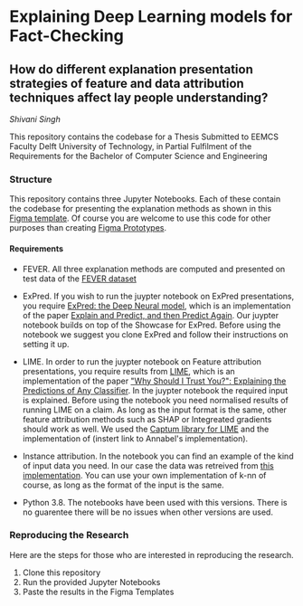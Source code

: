 # Explaining Deep Learning models for Fact-Checking 
## How do different explanation presentation strategies of feature and data attribution techniques affect lay people understanding?
*Shivani Singh*

This repository contains the codebase for a Thesis Submitted to EEMCS Faculty Delft University of Technology, in Partial Fulfilment of the Requirements for the Bachelor of Computer Science and Engineering

### Structure

This repository contains three Jupyter Notebooks. Each of these contain the codebase for presenting the explanation methods as shown in this [Figma template](https://www.figma.com/community/file/1194688306111467424). Of course you are welcome to use this code for other purposes than creating [Figma Prototypes](https://www.figma.com/proto/PIntG4MgCfXVTJ3N0hEnIQ/BEP_shivi?node-id=79%3A2429&starting-point-node-id=79%3A2429).

#### Requirements

- FEVER. All three explanation methods are computed and presented on test data of the [FEVER dataset](http://www.eraserbenchmark.com/zipped/fever.tar.gz)

- ExPred. If you wish to run the juypter notebook on ExPred presentations, you require [ExPred: the Deep Neural model](https://github.com/JoshuaGhost/expred), which is an implementation of the paper [Explain and Predict, and then Predict Again](https://dl.acm.org/doi/abs/10.1145/3437963.3441758). Our juypter notebook builds on top of the Showcase for ExPred. Before using the notebook we suggest you clone ExPred and follow their instructions on setting it up.

- LIME.  In order to run the juypter notebook on Feature attribution presentations, you require results from [LIME](https://github.com/marcotcr/lime), which is an implementation of the paper ["Why Should I Trust You?": Explaining the Predictions of Any Classifier](https://arxiv.org/abs/1602.04938). In the juypter notebook the required input is explained. Before using the notebook you need normalised results of running LIME on a claim. As long as the input format is the same, other feature attribution methods such as SHAP or Integreated gradients should work as well. We used the [Captum library for LIME](https://captum.ai/api/lime.html) and the implementation of (instert link to Annabel's implementation).

- Instance attribution. In the notebook you can find an example of the kind of input data you need. In our case the data was retreived from [this implementation](https://github.com/HatchIing/InstanceAttribution). You can use your own implementation of k-nn of course, as long as the format of the input is the same.

- Python 3.8. The notebooks have been used with this versions. There is no guarentee there will be no issues when other versions are used.


### Reproducing the Research

Here are the steps for those who are interested in reproducing the research.

1. Clone this repository
2. Run the provided Jupyter Notebooks
3. Paste the results in the Figma Templates
